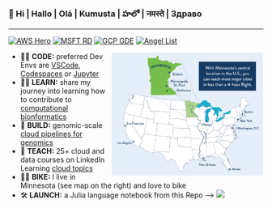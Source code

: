 ### 👋  Hi | Hallo | Olá | Kumusta | హలో | नमस्ते | Здраво

---
[![AWS Hero](https://github.com/lynnlangit/lynnlangit/blob/master/badges/aws.svg)](https://aws.amazon.com/developer/community/heroes/lynn-langit/)
[![MSFT RD](https://github.com/lynnlangit/lynnlangit/blob/master/badges/azure.svg)](https://rd.microsoft.com/en-us/lynn-langit) 
[![GCP GDE](https://github.com/lynnlangit/lynnlangit/blob/master/badges/gcp.svg)](https://developers.google.com/community/experts/directory/profile/profile-lynn-langit)
[![Angel List](https://github.com/lynnlangit/lynnlangit/blob/master/badges/angellist.svg)](https://angel.co/u/lynn-langit)

 <img src="https://github.com/lynnlangit/lynnlangit/blob/master/images/where-is-mn.png" width=300 align=right>

- 👩‍💻  **CODE:** preferred Dev Envs are [VSCode](https://code.visualstudio.com/), [Codespaces](https://github.com/features/codespaces) or [Jupyter](https://jupyter.org/)
- 👩‍🏫  **LEARN:** share my journey into learning how to contribute to [computational bionformatics](https://github.com/lynnlangit/TeamTeri)
- 🔭  **BUILD:** genomic-scale [cloud pipelines for genomics](https://lynnlangit.com/2017/09/18/genomic-scale-data-pipelines/)
- 👯  **TEACH:** 25+ cloud and data courses on LinkedIn Learning [cloud topics](https://www.linkedin.com/learning/instructors/lynn-langit)
- 🚴‍♀️ **BIKE:** I live in Minnesota (see map on the right) and love to bike
- 🛠️ **LAUNCH:** a Julia language notebook from this Repo --> <a href="https://mybinder.org/v2/gh/lynnlangit/lynnlangit/HEAD"><img src="https://mybinder.org/badge_logo.svg">
 
  



